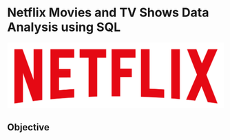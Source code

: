 # Netflix Movies and TV Shows Data Analysis using SQL
![netflix logo image](https://github.com/sumanthmachavolu/netflix_movies_data/blob/main/logo.png)
## Objective
